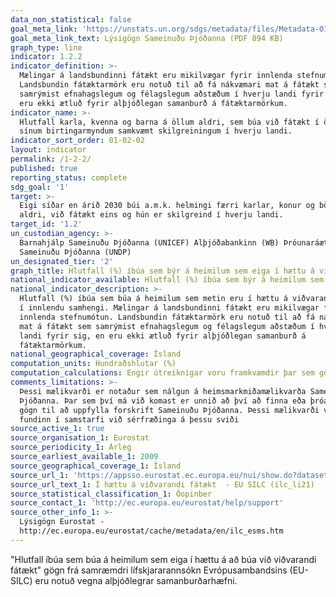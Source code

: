 ```yaml
---
data_non_statistical: false
goal_meta_link: 'https://unstats.un.org/sdgs/metadata/files/Metadata-01-02-02.pdf '
goal_meta_link_text: Lýsigögn Sameinuðu Þjóðanna (PDF 894 KB)
graph_type: line
indicator: 1.2.2
indicator_definition: >-
  Mælingar á landsbundinni fátækt eru mikilvægar fyrir innlenda stefnumótun.
  Landsbundin fátæktarmörk eru notuð til að fá nákvæmari mat á fátækt sem
  samrýmist efnahagslegum og félagslegum aðstæðum í hverju landi fyrir sig, en
  eru ekki ætluð fyrir alþjóðlegan samanburð á fátæktarmörkum.
indicator_name: >-
  Hlutfall karla, kvenna og barna á öllum aldri, sem búa við fátækt í öllum
  sínum birtingarmyndum samkvæmt skilgreiningum í hverju landi.
indicator_sort_order: 01-02-02
layout: indicator
permalink: /1-2-2/
published: true
reporting_status: complete
sdg_goal: '1'
target: >-
  Eigi síðar en árið 2030 búi a.m.k. helmingi færri karlar, konur og börn, óháð
  aldri, við fátækt eins og hún er skilgreind í hverju landi.
target_id: '1.2'
un_custodian_agency: >-
  Barnahjálp Sameinuðu Þjóðanna (UNICEF) Alþjóðabankinn (WB) Þróunaráætlun
  Sameinuðu Þjóðanna (UNDP)
un_designated_tier: '2'
graph_title: Hlutfall (%) íbúa sem býr á heimilum sem eiga í hættu á viðvarandi fátækt.
national_indicator_available: Hlutfall (%) íbúa sem býr á heimilum sem eiga í hættu á viðvarandi fátækt.
national_indicator_description: >-
  Hlutfall (%) íbúa sem búa á heimilum sem metin eru í hættu á viðvarandi fátækt
  í innlendu samhengi. Mælingar á landsbundinni fátækt eru mikilvægar fyrir
  innlenda stefnumótun. Landsbundin fátæktarmörk eru notuð til að fá nákvæmari
  mat á fátækt sem samrýmist efnahagslegum og félagslegum aðstæðum í hverju
  landi fyrir sig, en eru ekki ætluð fyrir alþjóðlegan samanburð á
  fátæktarmörkum.
national_geographical_coverage: Ísland
computation_units: Hundraðshlutar (%)
computation_calculations: Engir útreiknigar voru framkvæmdir þar sem gögn lágu þegar fyrir.
comments_limitations: >-
  Þessi mælikvarði er notaður sem nálgun á heimsmarkmiðamælikvarða Sameinuðu
  Þjóðanna. Þar sem því má við komast er unnið að því að finna eða þróa íslensk
  gögn til að uppfylla forskrift Sameinuðu Þjóðanna. Þessi mælikvarði var
  fundinn í samstarfi við sérfræðinga á þessu sviði
source_active_1: true
source_organisation_1: Eurostat
source_periodicity_1: Árleg
source_earliest_available_1: 2009
source_geographical_coverage_1: Ísland
source_url_1: 'https://appsso.eurostat.ec.europa.eu/nui/show.do?dataset=ilc_li21&lang=en'
source_url_text_1: Í hættu á viðvarandi fátækt  - EU SILC (ilc_li21)
source_statistical_classification_1: Óopinber
source_contact_1: 'http://ec.europa.eu/eurostat/help/support'
source_other_info_1: >-
  Lýsigögn Eurostat -
  http://ec.europa.eu/eurostat/cache/metadata/en/ilc_esms.htm
---
```

"Hlutfall íbúa sem búa á heimilum sem eiga í hættu á að búa við viðvarandi fátækt" gögn frá samræmdri lífskjararannsókn Evrópusambandsins (EU-SILC) eru notuð vegna alþjóðlegrar samanburðarhæfni.
